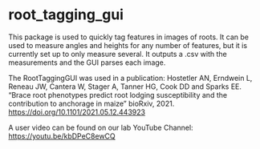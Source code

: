 # root_tagging_gui
This package is used to quickly tag features in images of roots. It can be used to measure angles and heights for any number of features, but it is currently set up to only measure several. It outputs a .csv with the measurements and the GUI parses each image.

The RootTaggingGUI was used in a publication: 
Hostetler AN, Erndwein L, Reneau JW, Cantera W, Stager A, Tanner HG, Cook DD and Sparks EE. 
“Brace root phenotypes predict root lodging susceptibility and the contribution to anchorage in maize” bioRxiv, 2021. 
https://doi.org/10.1101/2021.05.12.443923

A user video can be found on our lab YouTube Channel: https://youtu.be/kbDPeC8ewCQ
